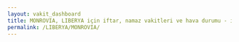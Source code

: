 ```yaml
---
layout: vakit_dashboard
title: MONROVIA, LIBERYA için iftar, namaz vakitleri ve hava durumu - ilçe/eyalet seç
permalink: /LIBERYA/MONROVIA/
---
```


<script type="text/javascript">
  var GLOBAL_COUNTRY = 'LIBERYA';
  var GLOBAL_CITY = 'MONROVIA';
  var GLOBAL_STATE = '';
  var lat = 72;
  var lon = 21;
</script>
